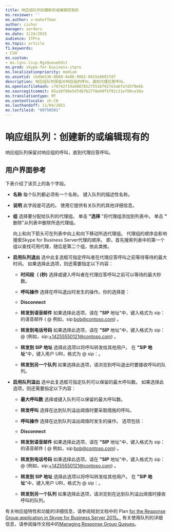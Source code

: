 ```yaml
---
title: 响应组队列创建新的或编辑现有的
ms.reviewer: ''
ms.author: v-mahoffman
author: cichur
manager: serdars
ms.date: 3/24/2015
audience: ITPro
ms.topic: article
f1.keywords:
- CSH
ms.custom:
- ms.lync.lscp.RgsQueueEdit
ms.prod: skype-for-business-itpro
ms.localizationpriority: medium
ms.assetid: cbdde536-8668-4a08-9862-8615e8691fd7
description: 响应组队列保留对响应组的呼叫，直到代理应答呼叫。
ms.openlocfilehash: c70742f19a088785275516f927e5a6fa7d5f9e6b
ms.sourcegitcommit: 65a10f80e5dfd67b2778e09f5f92c21ef09ce36a
ms.translationtype: MT
ms.contentlocale: zh-CN
ms.lasthandoff: 11/04/2021
ms.locfileid: "60750501"
---
```

# <a name="response-groups-queue-create-new-or-edit-existing"></a>响应组队列：创建新的或编辑现有的

响应组队列保留对响应组的呼叫，直到代理应答呼叫。

## <a name="ui-reference"></a>用户界面参考

下表介绍了该页上的各个字段。

- **名称** 每个队列都必须有一个名称。 键入队列的描述性名称。

- **说明** 此字段是可选的。 使用它提供有关队列的其他详细信息。

- **组** 选择要分配给队列的代理组。 单击 **"选择** "将代理组添加到列表中。 单击 **"** 删除"从列表中删除所选代理组。

    向上和向下箭头可在列表中向上和向下移动所选代理组。 代理组的顺序会影响搜索Skype for Business Server代理的顺序。 即，首先搜索列表中的第一个组以查找可用代理，随后是第二个组，依此类推。

- **启用队列退出** 选中此复选框可指定呼叫者在代理应答呼叫之前等待等待的最大时间。 如果选择此选项，则还需要指定以下内容：

  - **时间段（ (秒)** 选择或键入呼叫者在代理应答呼叫之前可以等待的最大秒数。

  - **呼叫操作** 选择在呼叫退出时发生的操作。你的选择是：

  - **Disconnect**

  - **转发到语音邮件** 如果选择此选项，请在 **"SIP** 地址"中，键入格式为 sip： 的语音邮件 (<username> @ <domainname> 例如，sip:bob@contoso.com) 。

  - **转发到电话号码** 如果选择此选项，请在 **"SIP** 地址"中，键入格式为 sip： <number> @ <domainname> (例如，sip:+14255550121@contoso.com) 。

  - **转发到 SIP 地址** 选择此选项以将呼叫转发给其他用户。 在 **"SIP 地址**"中，键入用户 URI，格式为 <username> @ <domainname> sip：。

  - **转发到另一个队列** 如果选择此选项，请浏览到呼叫退出时要接收呼叫的队列。

- **启用队列溢出** 选中此复选框可指定队列可以保留的最大呼叫数。 如果选择此选项，则还需要指定以下内容：

  - **最大呼叫数** 选择或键入队列可以保留的最大呼叫数。

  - **转发呼叫** 选择在达到队列溢出阈值时要采取措施的呼叫。

  - **呼叫操作** 选择在达到队列溢出阈值时发生的操作。 选项包括：

  - **Disconnect**

  - **转发到语音邮件** 如果选择此选项，请在 **"SIP** 地址"中，键入格式为 sip： 的语音邮件 (<username> @ <domainname> 例如，sip:bob@contoso.com) 。

  - **转发到电话号码** 如果选择此选项，请在 **"SIP** 地址"中，键入格式为 sip： <number> @ <domainname> (例如，sip:+14255550121@contoso.com) 。

  - **转发到 SIP 地址** 选择此选项以将呼叫转发给其他用户。 在 **"SIP 地址**"中，键入用户 URI，格式为 <username> @ <domainname> sip：。

  - **转发到另一个队列** 如果选择此选项，请浏览到在达到队列溢出阈值时接收呼叫的队列。

有关响应组特性和功能的详细信息，请参阅规划文档中的 Plan [for the Response Group application in Skype for Business Server 2015。](../../plan-your-deployment/enterprise-voice-solution/response-group.md) 有关使用队列的详细信息，请参阅操作文档中的[Managing Response Group Queues](/previous-versions/office/lync-server-2013/lync-server-2013-managing-response-group-queues)。